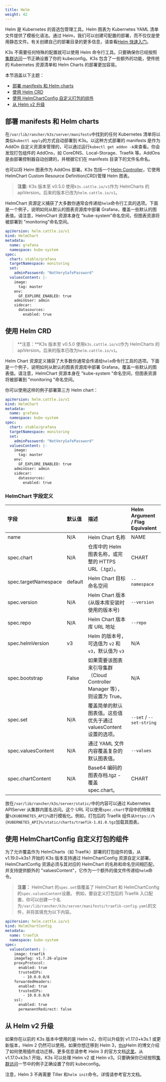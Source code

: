 ```yaml
---
title: Helm
weight: 42
---
```


Helm 是 Kubernetes 的首选包管理工具。Helm 图表为 Kubernetes YAML 清单文件提供了模板化语法。通过 Helm，我们可以创建可配置的部署，而不仅仅是使用静态文件。有关创建自己的部署目录的更多信息，请查看[Helm 快速入门](https://helm.sh/docs/intro/quickstart/)。

K3s 不需要任何特殊的配置就可以使用 Helm 命令行工具。只要确保你已经按照[集群访问](./cluster-access)一节正确设置了你的 kubeconfig。K3s 包含了一些额外的功能，使传统的 Kubernetes 资源清单和 Helm Charts 的部署更加容易。

本节涵盖以下主题：

- [部署 manifests 和 Helm charts](#部署-manifests-和-helm-charts)
- [使用 Helm CRD](#使用-helm-crd)
- [使用 HelmChartConfig 自定义打包的组件](#使用-HelmChartConfig-自定义打包的组件)
- [从 Helm v2 升级](#从-Helm-v2-升级)

## 部署 manifests 和 Helm charts

在`/var/lib/rancher/k3s/server/manifests`中找到的任何 Kubernetes 清单将以类似`kubectl apply`的方式自动部署到 K3s。以这种方式部署的 manifests 是作为 AddOn 自定义资源来管理的，可以通过运行`kubectl get addon -A`来查看。你会发现打包组件的 AddOns，如 CoreDNS、Local-Storage、Traefik 等。AddOns 是由部署控制器自动创建的，并根据它们在 manifests 目录下的文件名命名。

也可以将 Helm 图表作为 AddOns 部署。K3s 包括一个[Helm Controller](https://github.com/rancher/helm-controller/)，它使用 HelmChart Custom Resource Definition(CRD)管理 Helm 图表。

> **注意:** K3s 版本至 v0.5.0 使用`k3s.cattle.io/v1`作为 HelmCharts 的 apiVersion。后来的版本已改为`helm.cattle.io/v1`。

HelmChart 资源定义捕获了大多数你通常会传递给`helm`命令行工具的选项。下面是一个例子，说明如何从默认的图表资源库中部署 Grafana，覆盖一些默认的图表值。请注意，HelmChart 资源本身在 "kube-system"命名空间，但图表资源将被部署到 "monitoring"命名空间。

```yaml
apiVersion: helm.cattle.io/v1
kind: HelmChart
metadata:
  name: grafana
  namespace: kube-system
spec:
  chart: stable/grafana
  targetNamespace: monitoring
  set:
    adminPassword: "NotVerySafePassword"
  valuesContent: |-
    image:
      tag: master
    env:
      GF_EXPLORE_ENABLED: true
    adminUser: admin
    sidecar:
      datasources:
        enabled: true
```

## 使用 Helm CRD

> **注意：**K3s 版本至 v0.5.0 使用`k3s.cattle.io/v1`作为 HelmCharts 的 apiVersion。后来的版本已改为`helm.cattle.io/v1`。

Helm Chart 资源定义捕获了大多数你通常会传递给`helm`命令行工具的选项。下面是一个例子，说明如何从默认的图表资源库中部署 Grafana，覆盖一些默认的图表值。请注意，HelmChart 资源本身在 "kube-system "命名空间，但图表资源将被部署到 "monitoring "命名空间。

你可以使用这样的例子部署第三方 Helm chart：

```yaml
apiVersion: helm.cattle.io/v1
kind: HelmChart
metadata:
  name: grafana
  namespace: kube-system
spec:
  chart: stable/grafana
  targetNamespace: monitoring
  set:
    adminPassword: "NotVerySafePassword"
  valuesContent: |-
    image:
      tag: master
    env:
      GF_EXPLORE_ENABLED: true
    adminUser: admin
    sidecar:
      datasources:
        enabled: true
```

### HelmChart 字段定义

| 字段                 | 默认值  | 描述                                                                     | Helm Argument / Flag Equivalent |
| :------------------- | :------ | :----------------------------------------------------------------------- | :------------------------------ |
| name                 | N/A     | Helm Chart 名称                                                          | NAME                            |
| spec.chart           | N/A     | 仓库中的 Helm 图表名称，或完整的 HTTPS URL（.tgz）。                     | CHART                           |
| spec.targetNamespace | default | Helm Chart 目标命名空间                                                  | `--namespace`                   |
| spec.version         | N/A     | Helm Chart 版本(从版本库安装时使用的版本号)                              | `--version`                     |
| spec.repo            | N/A     | Helm Chart 版本库 URL 地址                                               | `--repo`                        |
| spec.helmVersion     | v3      | Helm 的版本号，可选值为 `v2` 和`v3`，默认值为 `v3`                       | N/A                             |
| spec.bootstrap       | False   | 如果需要该图表来引导集群（Cloud Controller Manager 等），则设置为 True。 | N/A                             |
| spec.set             | N/A     | 覆盖简单的默认图表值。这些值优先于通过 valuesContent 设置的选项。        | `--set` / `--set-string`        |
| spec.valuesContent   | N/A     | 通过 YAML 文件内容覆盖复杂的默认图表值。                                 | `--values`                      |
| spec.chartContent    | N/A     | Base64 编码的图表存档.tgz - 覆盖 spec.chart。                            | CHART                           |

放在`/var/lib/rancher/k3s/server/static/`中的内容可以通过 Kubernetes APIServer 从集群内匿名访问。这个 URL 可以使用`spec.chart`字段中的特殊变量`%{KUBERNETES_API}%`进行模板化。例如，打包后的 Traefik 组件从`https://%{KUBERNETES_API}%/static/charts/traefik-1.81.0.tgz`加载其图表。

## 使用 HelmChartConfig 自定义打包的组件

为了允许覆盖作为 HelmCharts（如 Traefik）部署的打包组件的值，从 v1.19.0+k3s1 开始的 K3s 版本支持通过 HelmChartConfig 资源自定义部署。HelmChartConfig 资源必须与其对应的 HelmChart 的名称和命名空间相匹配，并支持提供额外的 "valuesContent"，它作为一个额外的值文件传递给`helm`命令。

> **注意：** HelmChart 的`spec.set`值覆盖了 HelmChart 和 HelmChartConfig 的`spec.valuesContent`设置。
> 例如，要自定义打包后的 Traefik 入口配置，你可以创建一个名为`/var/lib/rancher/k3s/server/manifests/traefik-config.yaml`的文件，并将其填充为以下内容。

```yaml
apiVersion: helm.cattle.io/v1
kind: HelmChartConfig
metadata:
  name: traefik
  namespace: kube-system
spec:
  valuesContent: |-
    image: traefik
    imageTag: v1.7.26-alpine
    proxyProtocol:
      enabled: true
      trustedIPs:
        - 10.0.0.0/8
    forwardedHeaders:
      enabled: true
      trustedIPs:
        - 10.0.0.0/8
    ssl:
      enabled: true
      permanentRedirect: false
```

## 从 Helm v2 升级

如果你在以前的 K3s 版本中使用的是 Helm v2，你可以升级到 v1.17.0+k3s.1 或更新版本，Helm 2 仍然可以使用。如果你想迁移到 Helm 3，[this](https://helm.sh/blog/migrate-from-helm-v2-to-helm-v3/)Helm 的博文介绍了如何使用插件成功迁移。更多信息请参考 Helm 3 的官方文档[这里](https://helm.sh/docs/)。从 v1.17.0+k3s.1 开始，K3s 可以处理 Helm v2 或 Helm v3。只要确保你已经按照[集群访问](.../cluster-access)一节中的例子正确设置了你的 kubeconfig。

注意，Helm 3 不再需要 Tiller 和`helm init`命令。详情请参考官方文档。
